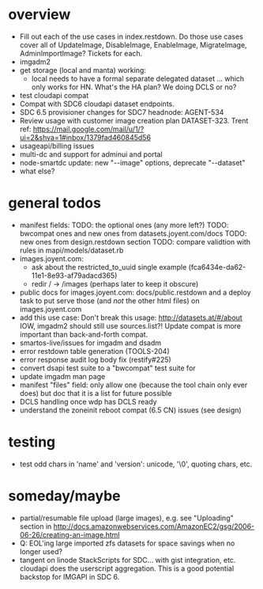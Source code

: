 
# overview

- Fill out each of the use cases in index.restdown. Do those use cases cover
  all of UpdateImage, DisableImage, EnableImage, MigrateImage, AdminImportImage?
  Tickets for each.
- imgadm2
- get storage (local and manta) working:
    - local needs to have a formal separate delegated dataset ... which
      only works for HN. What's the HA plan? We doing DCLS or no?
- test cloudapi compat
- Compat with SDC6 cloudapi dataset endpoints.
- SDC 6.5 provisioner changes for SDC7 headnode: AGENT-534
- Review usage with customer image creation plan DATASET-323.
  Trent ref: https://mail.google.com/mail/u/1/?ui=2&shva=1#inbox/1379fad460845d56
- usageapi/billing issues
- multi-dc and support for adminui and portal
- node-smartdc update: new "--image" options, deprecate "--dataset"
- what else?


# general todos

- manifest fields:
    TODO: the optional ones (any more left?)
    TODO: bwcompat ones and new ones from datasets.joyent.com/docs
    TODO: new ones from design.restdown section
    TODO: compare validtion with rules in mapi/models/dataset.rb
- images.joyent.com:
    - ask about the restricted_to_uuid single example (fca6434e-da62-11e1-8e93-af79adacd365)
    - redir / -> /images (perhaps later to keep it obscure)
- public docs for images.joyent.com: docs/public.restdown and a deploy
  task to put serve those (and *not* the other html files) on
  images.joyent.com
- add this use case: Don't break this usage:
    http://datasets.at/#/about
  IOW, imgadm2 should still use sources.list?! Update compat is more important
  than back-and-forth compat.
- smartos-live/issues for imgadm and dsadm
- error restdown table generation (TOOLS-204)
- error response audit log body fix (restify#225)
- convert dsapi test suite to a "bwcompat" test suite for
- update imgadm man page
- manifest "files" field: only allow one (because the tool chain only ever
  does) but doc that it is a list for future possible
- DCLS handling once wdp has DCLS ready
- understand the zoneinit reboot compat (6.5 CN) issues (see design)

# testing

- test odd chars in 'name' and 'version': unicode, '\0', quoting chars, etc.


# someday/maybe

- partial/resumable file upload (large images), e.g. see
  "Uploading" section in http://docs.amazonwebservices.com/AmazonEC2/gsg/2006-06-26/creating-an-image.html
- Q: EOL'ing large imported zfs datasets for space savings when no longer
  used?
- tangent on linode StackScripts for SDC... with gist integration, etc.
  cloudapi does the userscript aggregation. This is a good potential
  backstop for IMGAPI in SDC 6.



